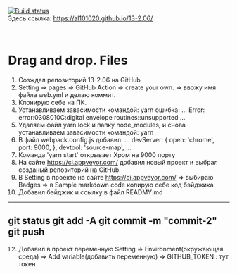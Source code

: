 [![Build status](https://ci.appveyor.com/api/projects/status/5j0wenmkdiw7iahp?svg=true)](https://ci.appveyor.com/project/Al101020/13-2-06)
<br>
Здесь ссылка: https://al101020.github.io/13-2.06/

<br>

# Drag and drop. Files

1. Созждал репозиторий 13-2.06 на GitHub
2. Setting => pages => GitHub Action => create your own. 
   => ввожу имя файла web.yml и делаю коммит.
3. Клонирую себе на ПК.
4. Устанавливаем завасимости командой: yarn
	ошибка: ... Error: error:0308010C:digital envelope routines::unsupported ...
5. Удаляем файл yarn.lock и папку node_modules, и снова устанавливаем завасимости командой: yarn
6. В файл webpack.config.js добавил:
... devServer: {
    open: 'chrome',
    port: 9000,
  },
  devtool: 'source-map', ...
7. Команда 'yarn start' открывает Хром на 9000 порту
8. На сайте https://ci.appveyor.com/ добавил новый проект и выбрал созданый репозиторий на GitHub.
9. В Setting в проекте на сайте https://ci.appveyor.com/ => выбираю Badges => в Sample markdown code копирую себе код бэйджика
10. Добавил бэйджик и ссылку в файл READMY.md
-------
git status
git add -A
git commit -m "commit-2"
git push
-------
12. Добавил в проект переменную Setting => Environment(окружающая среда) 
	=> Add variable(добавить переменную) =>
	GITHUB_TOKEN : тут токен
